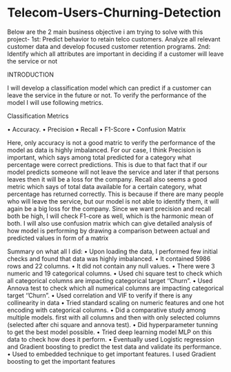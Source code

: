 # Telecom-Users-Churning-Detection

Below are the 2 main business objective i am trying to solve with this project-
1st: Predict behavior to retain telco customers. Analyze all relevant customer  data and develop focused customer retention programs. 
2nd: Identify which all attributes are important in deciding if a customer will  leave the service or not


INTRODUCTION

I will develop a classification model which can predict if a customer can leave the service in the future or not. To verify the performance of the model I will 
use following metrics.

Classification Metrics

• Accuracy. 
• Precision 
• Recall 
• F1-Score 
• Confusion Matrix 

Here, only accuracy is not a good matric to verify the performance of the model as data is highly imbalanced.
For our case, I think Precision is important, which says among total predicted for a category what percentage were correct predictions. This is due to that 
fact that if our model predicts someone will not leave the service and later if that persons leaves then it will be a loss for the company. 
Recall also seems a good metric which says of total data available for a certain category, what percentage has returned correctly. This is because if there are 
many people who will leave the service, but our model is not able to identify them, it will again be a big loss for the company. 
Since we want precision and recall both be high, I will check F1-core as well, which is the harmonic mean of both.
I will also use confusion matrix which can give detailed analysis of how model is performing by drawing a comparison between actual and predicted values in form of a matrix



Summary on what all I did:
• Upon loading the data, I performed few initial checks and found that data was highly imbalanced.
• It contained 5986 rows and 22 columns.
• It did not contain any null values.
• There were 3 numeric and 19 categorical columns.
• Used chi square test to check which all categorical columns are impacting categorical target ‘’Churn”.
• Used Annova test to check which all numerical columns are impacting categorical target ‘’Churn”.
• Used correlation and VIF to verify if there is any collinearity in data
• Tried standard scaling on numeric features and one hot encoding with categorical columns.
• Did a comparative study among multiple models. first with all columns and then with only selected columns (selected after chi square and annova test).
• Did hyperparameter tunning to get the best model possible.
• Tried deep learning model MLP on this data to check how does it perform.
• Eventually used Logistic regression and Gradient boosting to predict the test data and validate its performance.
• Used to embedded technique to get important features. I used Gradient boosting to get the important features
